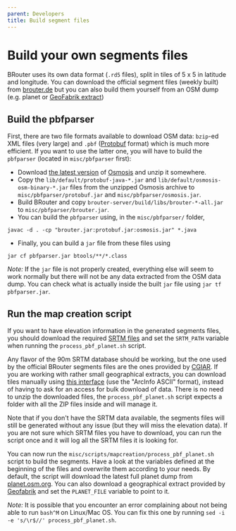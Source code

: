 ```yaml
---
parent: Developers
title: Build segment files
---
```


Build your own segments files
=============================

BRouter uses its own data format (`.rd5` files), split in tiles of 5 x 5
in latitude and longitude. You can download the official segment files (weekly
built) from [brouter.de](http://brouter.de/brouter/segments4/) but you can
also build them yourself from an OSM dump (e.g. planet or [GeoFabrik
extract](https://download.geofabrik.de/))


## Build the pbfparser

First, there are two file formats available to download OSM data: `bzip`-ed
XML files (very large) and `.pbf`
([Protobuf](https://github.com/protocolbuffers/protobuf) format) which is much
more efficient. If you want to use the latter one, you will have to build the
`pbfparser` (located in `misc/pbfparser` first):

* Download [the latest
    version](https://github.com/openstreetmap/osmosis/releases)
    of [Osmosis](https://wiki.openstreetmap.org/wiki/Osmosis) and unzip it
    somewhere.
* Copy the `lib/default/protobuf-java-*.jar` and
    `lib/default/osmosis-osm-binary-*.jar` files from the unzipped Osmosis
    archive to `misc/pbfparser/protobuf.jar` and `misc/pbfparser/osmosis.jar`.
* Build BRouter and copy
    `brouter-server/build/libs/brouter-*-all.jar` to
    `misc/pbfparser/brouter.jar`.
* You can build the `pbfparser` using, in the `misc/pbfparser/`
    folder,

```
javac -d . -cp "brouter.jar:protobuf.jar:osmosis.jar" *.java
```

* Finally, you can build a `jar` file from these files using

```
jar cf pbfparser.jar btools/**/*.class
```

_Note:_ If the `jar` file is not properly created, everything else will seem
to work normally but there will not be any data extracted from the OSM data
dump. You can check what is actually inside the built `jar` file using
`jar tf pbfparser.jar`.


## Run the map creation script

If you want to have elevation information in the generated segments files, you
should download the required [SRTM
files](https://cgiarcsi.community/data/srtm-90m-digital-elevation-database-v4-1/)
and set the `SRTM_PATH` variable when running the `process_pbf_planet.sh`
script.

Any flavor of the 90m SRTM database should be working, but the one used by the
official BRouter segments files are the ones provided by
[CGIAR](https://cgiarcsi.community/data/srtm-90m-digital-elevation-database-v4-1/).
If you are working with rather small geographical extracts, you can download
tiles manually using [this
interface](http://srtm.csi.cgiar.org/SELECTION/inputCoord.asp) (use the
"ArcInfo ASCII" format), instead of having to ask for an access for bulk
download of data. There is no need to unzip the downloaded files, the
`process_pbf_planet.sh` script expects a folder with all the ZIP files inside
and will manage it.

Note that if you don't have the SRTM data available, the segments files will
still be generated without any issue (but they will miss the elevation data).
If you are not sure which SRTM files you have to download, you can run the
script once and it will log all the SRTM files it is looking for.

You can now run the `misc/scripts/mapcreation/process_pbf_planet.sh` script to
build the segments. Have a look at the variables defined at the beginning of
the files and overwrite them according to your needs. By default, the script
will download the latest full planet dump from
[planet.osm.org](https://planet.osm.org/). You can also download a
geographical extract provided by [Geofabrik](https://download.geofabrik.de/)
and set the `PLANET_FILE` variable to point to it.

_Note:_ It is possible that you encounter an error complaining about not being
able to run `bash^M` on Linux/Mac OS. You can fix this one by running
`sed -i -e 's/\r$//' process_pbf_planet.sh`.
